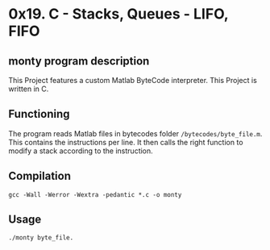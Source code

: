 # 0x19. C - Stacks, Queues - LIFO, FIFO
## monty program description

This Project features a custom Matlab ByteCode interpreter. This Project is written in C.

## Functioning

The program reads Matlab files in bytecodes folder `/bytecodes/byte_file.m`. This contains the instructions per line. It then calls the right function to modify a stack according to the instruction.

## Compilation 

    gcc -Wall -Werror -Wextra -pedantic *.c -o monty

## Usage

    ./monty byte_file.
